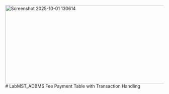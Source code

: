 <img width="878" height="249" alt="Screenshot 2025-10-01 130614" src="https://github.com/user-attachments/assets/527a4fe4-4f43-4280-a27f-2067f944cb83" />
# LabMST_ADBMS
Fee Payment Table with Transaction Handling

